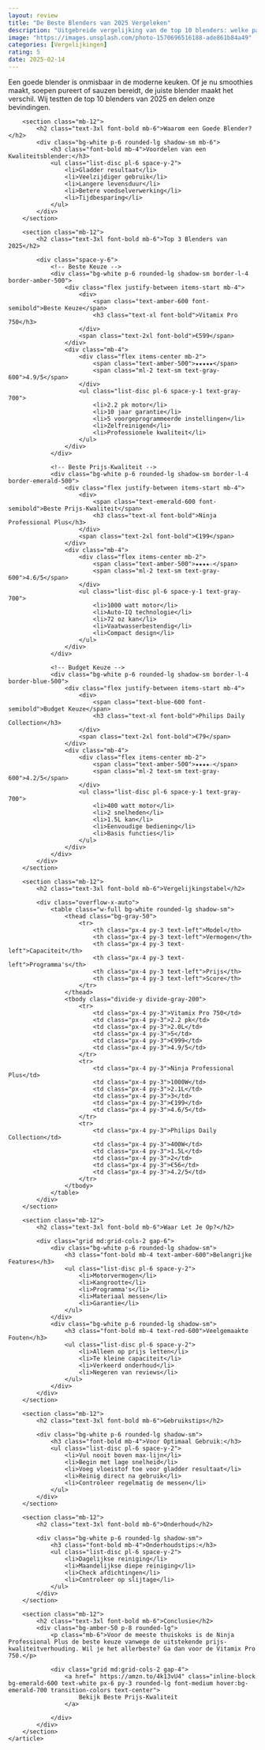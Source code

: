 ```yaml
---
layout: review
title: "De Beste Blenders van 2025 Vergeleken"
description: "Uitgebreide vergelijking van de top 10 blenders: welke past het beste bij jouw keuken en budget?"
image: "https://images.unsplash.com/photo-1570696516188-ade861b84a49"
categories: [Vergelijkingen]
rating: 5
date: 2025-02-14
---
```


<main class="container mx-auto px-4 py-12 max-w-4xl">
    <article class="prose prose-lg max-w-none">
        <div class="mb-12">
            <p class="text-xl leading-relaxed">
                Een goede blender is onmisbaar in de moderne keuken. Of je nu smoothies maakt, soepen pureert of sauzen bereidt, de juiste blender maakt het verschil. Wij testten de top 10 blenders van 2025 en delen onze bevindingen.
            </p>
        </div>

        <section class="mb-12">
            <h2 class="text-3xl font-bold mb-6">Waarom een Goede Blender?</h2>
            <div class="bg-white p-6 rounded-lg shadow-sm mb-6">
                <h3 class="font-bold mb-4">Voordelen van een Kwaliteitsblender:</h3>
                <ul class="list-disc pl-6 space-y-2">
                    <li>Gladder resultaat</li>
                    <li>Veelzijdiger gebruik</li>
                    <li>Langere levensduur</li>
                    <li>Betere voedselverwerking</li>
                    <li>Tijdbesparing</li>
                </ul>
            </div>
        </section>

        <section class="mb-12">
            <h2 class="text-3xl font-bold mb-6">Top 3 Blenders van 2025</h2>
            
            <div class="space-y-6">
                <!-- Beste Keuze -->
                <div class="bg-white p-6 rounded-lg shadow-sm border-l-4 border-amber-500">
                    <div class="flex justify-between items-start mb-4">
                        <div>
                            <span class="text-amber-600 font-semibold">Beste Keuze</span>
                            <h3 class="text-xl font-bold">Vitamix Pro 750</h3>
                        </div>
                        <span class="text-2xl font-bold">€599</span>
                    </div>
                    <div class="mb-4">
                        <div class="flex items-center mb-2">
                            <span class="text-amber-500">★★★★★</span>
                            <span class="ml-2 text-sm text-gray-600">4.9/5</span>
                        </div>
                        <ul class="list-disc pl-6 space-y-1 text-gray-700">
                            <li>2.2 pk motor</li>
                            <li>10 jaar garantie</li>
                            <li>5 voorgeprogrammeerde instellingen</li>
                            <li>Zelfreinigend</li>
                            <li>Professionele kwaliteit</li>
                        </ul>
                    </div>
                </div>

                <!-- Beste Prijs-Kwaliteit -->
                <div class="bg-white p-6 rounded-lg shadow-sm border-l-4 border-emerald-500">
                    <div class="flex justify-between items-start mb-4">
                        <div>
                            <span class="text-emerald-600 font-semibold">Beste Prijs-Kwaliteit</span>
                            <h3 class="text-xl font-bold">Ninja Professional Plus</h3>
                        </div>
                        <span class="text-2xl font-bold">€199</span>
                    </div>
                    <div class="mb-4">
                        <div class="flex items-center mb-2">
                            <span class="text-amber-500">★★★★☆</span>
                            <span class="ml-2 text-sm text-gray-600">4.6/5</span>
                        </div>
                        <ul class="list-disc pl-6 space-y-1 text-gray-700">
                            <li>1000 watt motor</li>
                            <li>Auto-IQ technologie</li>
                            <li>72 oz kan</li>
                            <li>Vaatwasserbestendig</li>
                            <li>Compact design</li>
                        </ul>
                    </div>
                </div>

                <!-- Budget Keuze -->
                <div class="bg-white p-6 rounded-lg shadow-sm border-l-4 border-blue-500">
                    <div class="flex justify-between items-start mb-4">
                        <div>
                            <span class="text-blue-600 font-semibold">Budget Keuze</span>
                            <h3 class="text-xl font-bold">Philips Daily Collection</h3>
                        </div>
                        <span class="text-2xl font-bold">€79</span>
                    </div>
                    <div class="mb-4">
                        <div class="flex items-center mb-2">
                            <span class="text-amber-500">★★★★☆</span>
                            <span class="ml-2 text-sm text-gray-600">4.2/5</span>
                        </div>
                        <ul class="list-disc pl-6 space-y-1 text-gray-700">
                            <li>400 watt motor</li>
                            <li>2 snelheden</li>
                            <li>1.5L kan</li>
                            <li>Eenvoudige bediening</li>
                            <li>Basis functies</li>
                        </ul>
                    </div>
                </div>
            </div>
        </section>

        <section class="mb-12">
            <h2 class="text-3xl font-bold mb-6">Vergelijkingstabel</h2>
            
            <div class="overflow-x-auto">
                <table class="w-full bg-white rounded-lg shadow-sm">
                    <thead class="bg-gray-50">
                        <tr>
                            <th class="px-4 py-3 text-left">Model</th>
                            <th class="px-4 py-3 text-left">Vermogen</th>
                            <th class="px-4 py-3 text-left">Capaciteit</th>
                            <th class="px-4 py-3 text-left">Programma's</th>
                            <th class="px-4 py-3 text-left">Prijs</th>
                            <th class="px-4 py-3 text-left">Score</th>
                        </tr>
                    </thead>
                    <tbody class="divide-y divide-gray-200">
                        <tr>
                            <td class="px-4 py-3">Vitamix Pro 750</td>
                            <td class="px-4 py-3">2.2 pk</td>
                            <td class="px-4 py-3">2.0L</td>
                            <td class="px-4 py-3">5</td>
                            <td class="px-4 py-3">€999</td>
                            <td class="px-4 py-3">4.9/5</td>
                        </tr>
                        <tr>
                            <td class="px-4 py-3">Ninja Professional Plus</td>
                            <td class="px-4 py-3">1000W</td>
                            <td class="px-4 py-3">2.1L</td>
                            <td class="px-4 py-3">3</td>
                            <td class="px-4 py-3">€199</td>
                            <td class="px-4 py-3">4.6/5</td>
                        </tr>
                        <tr>
                            <td class="px-4 py-3">Philips Daily Collection</td>
                            <td class="px-4 py-3">400W</td>
                            <td class="px-4 py-3">1.5L</td>
                            <td class="px-4 py-3">2</td>
                            <td class="px-4 py-3">€56</td>
                            <td class="px-4 py-3">4.2/5</td>
                        </tr>
                    </tbody>
                </table>
            </div>
        </section>

        <section class="mb-12">
            <h2 class="text-3xl font-bold mb-6">Waar Let Je Op?</h2>
            
            <div class="grid md:grid-cols-2 gap-6">
                <div class="bg-white p-6 rounded-lg shadow-sm">
                    <h3 class="font-bold mb-4 text-amber-600">Belangrijke Features</h3>
                    <ul class="list-disc pl-6 space-y-2">
                        <li>Motorvermogen</li>
                        <li>Kangrootte</li>
                        <li>Programma's</li>
                        <li>Materiaal messen</li>
                        <li>Garantie</li>
                    </ul>
                </div>
                <div class="bg-white p-6 rounded-lg shadow-sm">
                    <h3 class="font-bold mb-4 text-red-600">Veelgemaakte Fouten</h3>
                    <ul class="list-disc pl-6 space-y-2">
                        <li>Alleen op prijs letten</li>
                        <li>Te kleine capaciteit</li>
                        <li>Verkeerd onderhoud</li>
                        <li>Negeren van reviews</li>
                    </ul>
                </div>
            </div>
        </section>

        <section class="mb-12">
            <h2 class="text-3xl font-bold mb-6">Gebruikstips</h2>
            
            <div class="bg-white p-6 rounded-lg shadow-sm">
                <h3 class="font-bold mb-4">Voor Optimaal Gebruik:</h3>
                <ul class="list-disc pl-6 space-y-2">
                    <li>Vul nooit boven max-lijn</li>
                    <li>Begin met lage snelheid</li>
                    <li>Voeg vloeistof toe voor gladder resultaat</li>
                    <li>Reinig direct na gebruik</li>
                    <li>Controleer regelmatig de messen</li>
                </ul>
            </div>
        </section>

        <section class="mb-12">
            <h2 class="text-3xl font-bold mb-6">Onderhoud</h2>
            
            <div class="bg-white p-6 rounded-lg shadow-sm">
                <h3 class="font-bold mb-4">Onderhoudstips:</h3>
                <ul class="list-disc pl-6 space-y-2">
                    <li>Dagelijkse reiniging</li>
                    <li>Maandelijkse diepe reiniging</li>
                    <li>Check afdichtingen</li>
                    <li>Controleer op slijtage</li>
                </ul>
            </div>
        </section>

        <section class="mb-12">
            <h2 class="text-3xl font-bold mb-6">Conclusie</h2>
            <div class="bg-amber-50 p-8 rounded-lg">
                <p class="mb-6">Voor de meeste thuiskoks is de Ninja Professional Plus de beste keuze vanwege de uitstekende prijs-kwaliteitverhouding. Wil je het allerbeste? Ga dan voor de Vitamix Pro 750.</p>
                
                <div class="grid md:grid-cols-2 gap-4">
                    <a href=" https://amzn.to/4k13vU4" class="inline-block bg-emerald-600 text-white px-6 py-3 rounded-lg font-medium hover:bg-emerald-700 transition-colors text-center">
                        Bekijk Beste Prijs-Kwaliteit
                    </a>
                  
                </div>
            </div>
        </section>
    </article>
</main>